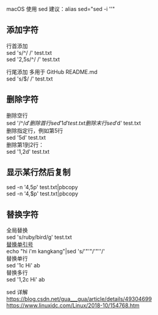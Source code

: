 macOS 使用 sed 建议：alias sed="sed -i ''"  
  
## 添加字符  
行首添加  
sed 's/^/ /' test.txt  
sed '2,5s/^/ /' test.txt  
  
行尾添加 多用于 GitHub README.md  
sed 's/$/ /' test.txt  
  
## 删除字符  
删除空行  
sed '/^$/d'  
删除首行  
sed '1d' test.txt  
删除末行  
sed '$d' test.txt  
删除指定行，例如第5行  
sed '5d' test.txt  
删除第1到2行：  
sed '1,2d' test.txt  
  
## 显示某行然后复制  
sed -n '4,5p' test.txt|pbcopy  
sed -n '4,$p' test.txt|pbcopy  
  
## 替换字符  
全局替换  
sed 's/ruby/bird/g' test.txt  
[替换单引号](https://blog.csdn.net/wangbole/article/details/8250271)  
echo "hi i'm kangkang"|sed 's/'"'"/'"''/'  
替换单行  
sed '1c Hi' ab  
替换多行  
sed '1,2c Hi' ab  
  
sed 详解  
https://blog.csdn.net/gua___gua/article/details/49304699  
https://www.linuxidc.com/Linux/2018-10/154768.htm  
